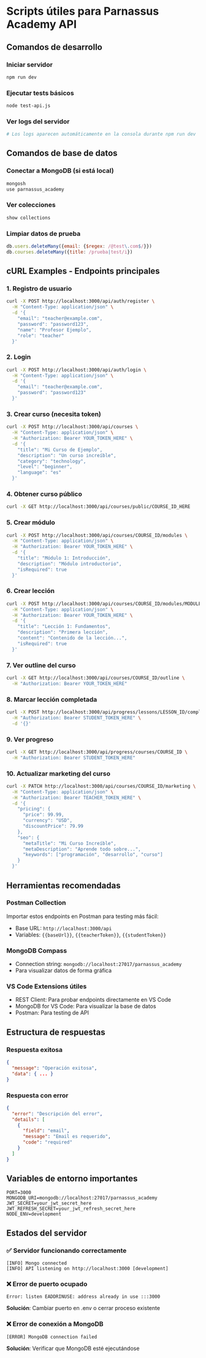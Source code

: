 # Scripts útiles para Parnassus Academy API

## Comandos de desarrollo

### Iniciar servidor
```bash
npm run dev
```

### Ejecutar tests básicos
```bash
node test-api.js
```

### Ver logs del servidor
```bash
# Los logs aparecen automáticamente en la consola durante npm run dev
```

## Comandos de base de datos

### Conectar a MongoDB (si está local)
```bash
mongosh
use parnassus_academy
```

### Ver colecciones
```javascript
show collections
```

### Limpiar datos de prueba
```javascript
db.users.deleteMany({email: {$regex: /@test\.com$/}})
db.courses.deleteMany({title: /prueba|test/i})
```

## cURL Examples - Endpoints principales

### 1. Registro de usuario
```bash
curl -X POST http://localhost:3000/api/auth/register \
  -H "Content-Type: application/json" \
  -d '{
    "email": "teacher@example.com",
    "password": "password123",
    "name": "Profesor Ejemplo",
    "role": "teacher"
  }'
```

### 2. Login
```bash
curl -X POST http://localhost:3000/api/auth/login \
  -H "Content-Type: application/json" \
  -d '{
    "email": "teacher@example.com",
    "password": "password123"
  }'
```

### 3. Crear curso (necesita token)
```bash
curl -X POST http://localhost:3000/api/courses \
  -H "Content-Type: application/json" \
  -H "Authorization: Bearer YOUR_TOKEN_HERE" \
  -d '{
    "title": "Mi Curso de Ejemplo",
    "description": "Un curso increíble",
    "category": "technology",
    "level": "beginner",
    "language": "es"
  }'
```

### 4. Obtener curso público
```bash
curl -X GET http://localhost:3000/api/courses/public/COURSE_ID_HERE
```

### 5. Crear módulo
```bash
curl -X POST http://localhost:3000/api/courses/COURSE_ID/modules \
  -H "Content-Type: application/json" \
  -H "Authorization: Bearer YOUR_TOKEN_HERE" \
  -d '{
    "title": "Módulo 1: Introducción",
    "description": "Módulo introductorio",
    "isRequired": true
  }'
```

### 6. Crear lección
```bash
curl -X POST http://localhost:3000/api/courses/COURSE_ID/modules/MODULE_ID/lessons \
  -H "Content-Type: application/json" \
  -H "Authorization: Bearer YOUR_TOKEN_HERE" \
  -d '{
    "title": "Lección 1: Fundamentos",
    "description": "Primera lección",
    "content": "Contenido de la lección...",
    "isRequired": true
  }'
```

### 7. Ver outline del curso
```bash
curl -X GET http://localhost:3000/api/courses/COURSE_ID/outline \
  -H "Authorization: Bearer YOUR_TOKEN_HERE"
```

### 8. Marcar lección completada
```bash
curl -X POST http://localhost:3000/api/progress/lessons/LESSON_ID/complete \
  -H "Authorization: Bearer STUDENT_TOKEN_HERE" \
  -d '{}'
```

### 9. Ver progreso
```bash
curl -X GET http://localhost:3000/api/progress/courses/COURSE_ID \
  -H "Authorization: Bearer STUDENT_TOKEN_HERE"
```

### 10. Actualizar marketing del curso
```bash
curl -X PATCH http://localhost:3000/api/courses/COURSE_ID/marketing \
  -H "Content-Type: application/json" \
  -H "Authorization: Bearer TEACHER_TOKEN_HERE" \
  -d '{
    "pricing": {
      "price": 99.99,
      "currency": "USD",
      "discountPrice": 79.99
    },
    "seo": {
      "metaTitle": "Mi Curso Increíble",
      "metaDescription": "Aprende todo sobre...",
      "keywords": ["programación", "desarrollo", "curso"]
    }
  }'
```

## Herramientas recomendadas

### Postman Collection
Importar estos endpoints en Postman para testing más fácil:
- Base URL: `http://localhost:3000/api`
- Variables: `{{baseUrl}}`, `{{teacherToken}}`, `{{studentToken}}`

### MongoDB Compass
- Connection string: `mongodb://localhost:27017/parnassus_academy`
- Para visualizar datos de forma gráfica

### VS Code Extensions útiles
- REST Client: Para probar endpoints directamente en VS Code
- MongoDB for VS Code: Para visualizar la base de datos
- Postman: Para testing de API

## Estructura de respuestas

### Respuesta exitosa
```json
{
  "message": "Operación exitosa",
  "data": { ... }
}
```

### Respuesta con error
```json
{
  "error": "Descripción del error",
  "details": [
    {
      "field": "email",
      "message": "Email es requerido",
      "code": "required"
    }
  ]
}
```

## Variables de entorno importantes

```env
PORT=3000
MONGODB_URI=mongodb://localhost:27017/parnassus_academy
JWT_SECRET=your_jwt_secret_here
JWT_REFRESH_SECRET=your_jwt_refresh_secret_here
NODE_ENV=development
```

## Estados del servidor

### ✅ Servidor funcionando correctamente
```
[INFO] Mongo connected
[INFO] API listening on http://localhost:3000 [development]
```

### ❌ Error de puerto ocupado
```
Error: listen EADDRINUSE: address already in use :::3000
```
**Solución**: Cambiar puerto en .env o cerrar proceso existente

### ❌ Error de conexión a MongoDB
```
[ERROR] MongoDB connection failed
```
**Solución**: Verificar que MongoDB esté ejecutándose
